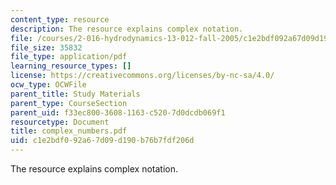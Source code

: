 ```yaml
---
content_type: resource
description: The resource explains complex notation.
file: /courses/2-016-hydrodynamics-13-012-fall-2005/c1e2bdf092a67d09d190b76b7fdf206d_complex_numbers.pdf
file_size: 35832
file_type: application/pdf
learning_resource_types: []
license: https://creativecommons.org/licenses/by-nc-sa/4.0/
ocw_type: OCWFile
parent_title: Study Materials
parent_type: CourseSection
parent_uid: f33ec800-3608-1163-c520-7d0dcdb069f1
resourcetype: Document
title: complex_numbers.pdf
uid: c1e2bdf0-92a6-7d09-d190-b76b7fdf206d
---
```

The resource explains complex notation.